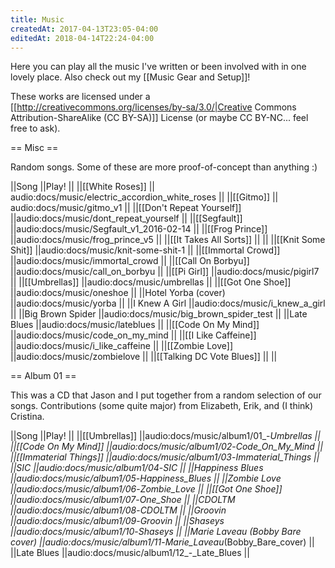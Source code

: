 ```yaml
---
title: Music
createdAt: 2017-04-13T23:05-04:00
editedAt: 2018-04-14T22:24-04:00
---
```


Here you can play all the music I've written or been involved with in one lovely place. Also check out my [[Music Gear and Setup]]!

These works are licensed under a [[http://creativecommons.org/licenses/by-sa/3.0/|Creative Commons Attribution-ShareAlike (CC BY-SA)]] License (or maybe CC BY-NC... feel free to ask).

== Misc ==

Random songs. Some of these are more proof-of-concept than anything :)

||Song                      ||Play!                                  ||
||[[White Roses]] || audio:docs/music/electric_accordion_white_roses ||
||[[Gitmo]] || audio:docs/music/gitmo_v1 ||
||[[Don't Repeat Yourself]]              ||audio:docs/music/dont_repeat_yourself ||
||[[Segfault]]              ||audio:docs/music/Segfault_v1_2016-02-14 ||
||[[Frog Prince]]           ||audio:docs/music/frog_prince_v5        ||
||[[It Takes All Sorts]]    ||                                ||
||[[Knit Some Shit]]        ||audio:docs/music/knit-some-shit-1      ||
||[[Immortal Crowd]]        ||audio:docs/music/immortal_crowd        ||
||[[Call On Borbyu]]        ||audio:docs/music/call_on_borbyu        ||
||[[Pi Girl]]                   ||audio:docs/music/pigirl7               ||
||[[Umbrellas]]             ||audio:docs/music/umbrellas             ||
||[[Got One Shoe]]          ||audio:docs/music/oneshoe               ||
||Hotel Yorba (cover)       ||audio:docs/music/yorba                 ||
||I Knew A Girl             ||audio:docs/music/i_knew_a_girl         ||
||Big Brown Spider          ||audio:docs/music/big_brown_spider_test ||
||Late Blues                ||audio:docs/music/lateblues             ||
||[[Code On My Mind]]       ||audio:docs/music/code_on_my_mind       ||
||[[I Like Caffeine]]       ||audio:docs/music/i_like_caffeine       ||
||[[Zombie Love]]           ||audio:docs/music/zombielove            ||
||[[Talking DC Vote Blues]] ||                     ||

== Album 01 ==

This was a CD that Jason and I put together from a random selection of our songs. Contributions (some quite major) from Elizabeth, Erik, and (I think) Cristina.

||Song                            ||Play!                                                        ||
||[[Umbrellas]]                   ||audio:docs/music/album1/01_-_Umbrellas                       ||
||[[Code On My Mind]]             ||audio:docs/music/album1/02_-_Code_On_My_Mind                 ||
||[[Immaterial Things]]           ||audio:docs/music/album1/03_-_Immaterial_Things               ||
||SIC                             ||audio:docs/music/album1/04_-_SIC                             ||
||Happiness Blues                 ||audio:docs/music/album1/05_-_Happiness_Blues                 ||
||Zombie Love                     ||audio:docs/music/album1/06_-_Zombie_Love                     ||
||[[Got One Shoe]]                ||audio:docs/music/album1/07_-_One_Shoe                        ||
||CDOLTM                          ||audio:docs/music/album1/08_-_CDOLTM                          ||
||Groovin                         ||audio:docs/music/album1/09_-_Groovin                         ||
||Shaseys                         ||audio:docs/music/album1/10_-_Shaseys                         ||
||Marie Laveau (Bobby Bare cover) ||audio:docs/music/album1/11_-_Marie_Laveau_(Bobby_Bare_cover) ||
||Late Blues                      ||audio:docs/music/album1/12_-_Late_Blues                      ||



